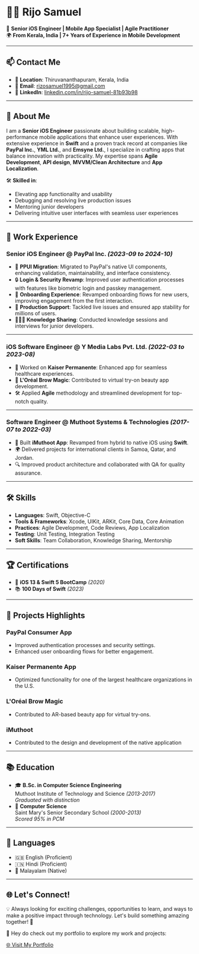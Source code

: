 # 👨‍💻 Rijo Samuel

🎯 **Senior iOS Engineer | Mobile App Specialist | Agile Practitioner**  
🌍 **From Kerala, India | 7+ Years of Experience in Mobile Development**

---

## 📫 Contact Me
- 📍 **Location**: Thiruvananthapuram, Kerala, India
- 📧 **Email**: [rizosamuel1995@gmail.com](mailto:rizosamuel1995@gmail.com)
- 💼 **LinkedIn**: [linkedin.com/in/rijo-samuel-81b93b98](https://www.linkedin.com/in/rijo-samuel-81b93b98)

---

## 🚀 About Me

I am a **Senior iOS Engineer** passionate about building scalable, high-performance mobile applications that enhance user experiences. With extensive experience in **Swift** and a proven track record at companies like **PayPal Inc.**, **YML Ltd.**, and **Emsyne Ltd.**, I specialize in crafting apps that balance innovation with practicality. My expertise spans **Agile Development**, **API design**, **MVVM/Clean Architecture** and **App Localization**.

🛠️ **Skilled in**:
- Elevating app functionality and usability
- Debugging and resolving live production issues
- Mentoring junior developers
- Delivering intuitive user interfaces with seamless user experiences

---

## 💼 Work Experience

### **Senior iOS Engineer** @ PayPal Inc. *(2023-09 to 2024-10)*
- 🚀 **PPUI Migration**: Migrated to PayPal's native UI components, enhancing validation, maintainability, and interface consistency.
- 🔒 **Login & Security Revamp**: Improved user authentication processes with features like biometric login and passkey management.
- 🎉 **Onboarding Experience**: Revamped onboarding flows for new users, improving engagement from the first interaction.
- 🔧 **Production Support**: Tackled live issues and ensured app stability for millions of users.
- 🧑‍🤝‍🧑 **Knowledge Sharing**: Conducted knowledge sessions and interviews for junior developers.

---

### **iOS Software Engineer** @ Y Media Labs Pvt. Ltd. *(2022-03 to 2023-08)*
- 🏥 Worked on **Kaiser Permanente**: Enhanced app for seamless healthcare experiences.
- 💄 **L'Oréal Brow Magic**: Contributed to virtual try-on beauty app development.
- 🛠️ Applied **Agile** methodology and streamlined development for top-notch quality.

---

### **Software Engineer** @ Muthoot Systems & Technologies *(2017-07 to 2022-03)*
- 📱 Built **iMuthoot App**: Revamped from hybrid to native iOS using **Swift**.
- 🌍 Delivered projects for international clients in Samoa, Qatar, and Jordan.
- 🔍 Improved product architecture and collaborated with QA for quality assurance.

---

## 🛠️ Skills
- **Languages**: Swift, Objective-C
- **Tools & Frameworks**: Xcode, UIKit, ARKit, Core Data, Core Animation
- **Practices**: Agile Development, Code Reviews, App Localization
- **Testing**: Unit Testing, Integration Testing
- **Soft Skills**: Team Collaboration, Knowledge Sharing, Mentorship

---

## 🏆 Certifications
- 🏅 **iOS 13 & Swift 5 BootCamp** *(2020)*
- 📚 **100 Days of Swift** *(2023)*

---

## 🌟 Projects Highlights
### **PayPal Consumer App**
- Improved authentication processes and security settings.
- Enhanced user onboarding flows for better engagement.

### **Kaiser Permanente App**
- Optimized functionality for one of the largest healthcare organizations in the U.S.

### **L'Oréal Brow Magic**
- Contributed to AR-based beauty app for virtual try-ons.

### **iMuthoot**
- Contributed to the design and development of the native application

---

## 📚 Education
- 🎓 **B.Sc. in Computer Science Engineering**  
  Muthoot Institute of Technology and Science *(2013-2017)*  
  *Graduated with distinction*
- 🏫 **Computer Science**<br>
  Saint Mary's Senior Secondary School *(2000-2013)*<br>
  *Scored 95% in PCM* 

---

## 🌟 Languages
- 🇬🇧 English (Proficient)
- 🇮🇳 Hindi (Proficient)
- 🌴 Malayalam (Native)

---

## 🌐 Let's Connect!
💡 Always looking for exciting challenges, opportunities to learn, and ways to make a positive impact through technology. Let's build something amazing together! 🚀

👋 Hey do check out my portfolio to explore my work and projects:

[🌐 Visit My Portfolio](https://rizosamuel.github.io/)

